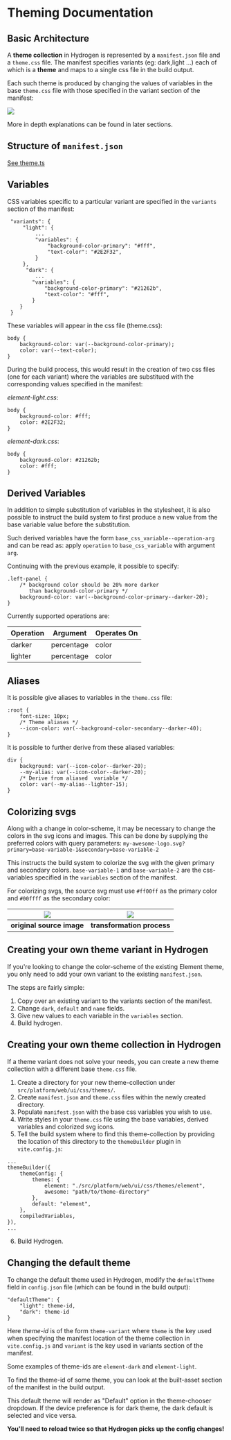 # Theming Documentation
## Basic Architecture
A **theme collection** in Hydrogen is represented by a `manifest.json` file and a `theme.css` file.
The manifest specifies variants (eg: dark,light ...) each of which is a **theme** and maps to a single css file in the build output.

Each such theme is produced by changing the values of variables in the base `theme.css` file with those specified in the variant section of the manifest:

![](images/theming-architecture.png)

More in depth explanations can be found in later sections.

## Structure of `manifest.json`
[See theme.ts](../src/platform/types/theme.ts)

## Variables
CSS variables specific to a particular variant are specified in the `variants` section of the manifest:
```json=
 "variants": {
     "light": {
         ...
         "variables": {
             "background-color-primary": "#fff",
             "text-color": "#2E2F32",
         }
     },
      "dark": {
         ...
        "variables": {
            "background-color-primary": "#21262b",
            "text-color": "#fff",
        }
    }
 }
```

These variables will appear in the css file (theme.css):
```css=
body {
    background-color: var(--background-color-primary);
    color: var(--text-color);
}
```

During the build process, this would result in the creation of two css files (one for each variant) where the variables are substitued with the corresponding values specified in the manifest:

*element-light.css*:
```css=
body {
    background-color: #fff;
    color: #2E2F32;
}
```

*element-dark.css*:
```css=
body {
    background-color: #21262b;
    color: #fff;
}
```

## Derived Variables
In addition to simple substitution of variables in the stylesheet, it is also possible to instruct the build system to first produce a new value from the base variable value before the substitution.

Such derived variables have the form `base_css_variable--operation-arg` and can be read as:
apply `operation` to `base_css_variable` with argument `arg`.

Continuing with the previous example, it possible to specify:
```css=
.left-panel {
    /* background color should be 20% more darker
       than background-color-primary */
    background-color: var(--background-color-primary--darker-20);
}
```

Currently supported operations are:

| Operation | Argument | Operates On |
| -------- | -------- | -------- |
| darker     | percentage | color |
| lighter     | percentage | color |

## Aliases
It is possible give aliases to variables in the `theme.css` file:
```css=
:root {
    font-size: 10px;
    /* Theme aliases */
    --icon-color: var(--background-color-secondary--darker-40);
}
```
It is possible to further derive from these aliased variables:
```css=
div {
    background: var(--icon-color--darker-20);
    --my-alias: var(--icon-color--darker-20);
    /* Derive from aliased  variable */
    color: var(--my-alias--lighter-15);
}
```


## Colorizing svgs
Along with a change in color-scheme, it may be necessary to change the colors in the svg icons and images. 
This can be done by supplying the preferred colors with query parameters:
`my-awesome-logo.svg?primary=base-variable-1&secondary=base-variable-2`  

This instructs the build system to colorize the svg with the given primary and secondary colors.
`base-variable-1` and `base-variable-2` are the css-variables specified in the `variables` section of the manifest.

For colorizing svgs, the source svg must use `#ff00ff` as the primary color and `#00ffff` as the secondary color:

  

| ![](images/svg-icon-example.png) | ![](images/coloring-process.png) |
| :--: |:--: |
| **original source image** | **transformation process** |

## Creating your own theme variant in Hydrogen
If you're looking to change the color-scheme of the existing Element theme, you only need to add your own variant to the existing `manifest.json`.

The steps are fairly simple:
1. Copy over an existing variant to the variants section of the manifest.
2. Change `dark`, `default` and `name` fields.
3. Give new values to each variable in the `variables` section.
4. Build hydrogen.

## Creating your own theme collection in Hydrogen
If a theme variant does not solve your needs, you can create a new theme collection with a different base `theme.css` file.
1. Create a directory for your new theme-collection under `src/platform/web/ui/css/themes/`.
2. Create `manifest.json` and `theme.css` files within the newly created directory.
3. Populate `manifest.json` with the base css variables you wish to use.
4. Write styles in your `theme.css` file using the base variables, derived variables and colorized svg icons.
5. Tell the build system where to find this theme-collection by providing the location of this directory to the `themeBuilder` plugin in `vite.config.js`:
```json=
...
themeBuilder({
    themeConfig: {
        themes: {
            element: "./src/platform/web/ui/css/themes/element",
            awesome: "path/to/theme-directory"
        },
        default: "element",
    },
    compiledVariables,
}),
...
```
6. Build Hydrogen.

## Changing the default theme
To change the default theme used in Hydrogen, modify the `defaultTheme` field in `config.json` file (which can be found in the build output):
```json=
"defaultTheme": {
    "light": theme-id,
    "dark": theme-id
}
```

Here *theme-id* is of the form `theme-variant` where `theme` is the key used when specifying the manifest location of the theme collection in `vite.config.js` and `variant` is the key used in variants section of the manifest.

Some examples of theme-ids are `element-dark` and `element-light`.  

To find the theme-id of some theme, you can look at the built-asset section of the manifest in the build output.

This default theme will render as "Default" option in the theme-chooser dropdown. If the device preference is for dark theme, the dark default is selected and vice versa.

**You'll need to reload twice so that Hydrogen picks up the config changes!**
